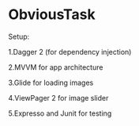 # ObviousTask

Setup:

1.Dagger 2 (for dependency injection)	

2.MVVM for app architecture

3.Glide for loading images

4.ViewPager 2 for image slider

5.Expresso and Junit for testing





